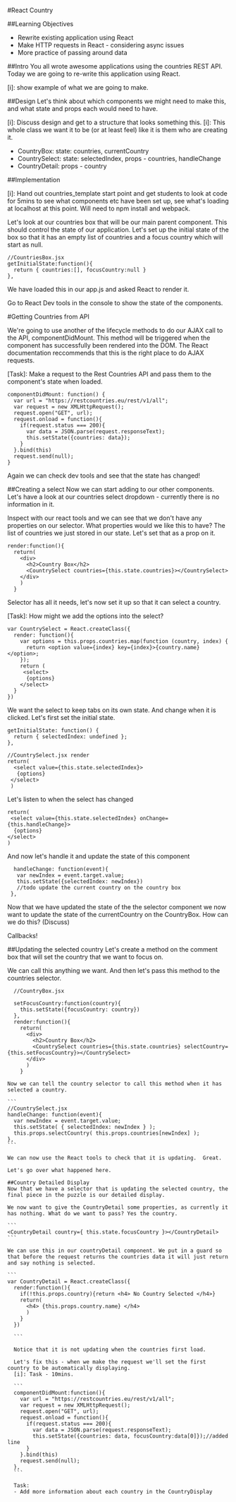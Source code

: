 #React Country

##Learning Objectives
- Rewrite existing application using React
- Make HTTP requests in React - considering async issues
- More practice of passing around data

##Intro
You all wrote awesome applications using the countries REST API.  Today we are going to re-write this application using React.

[i]: show example of what we are going to make. 

##Design
Let's think about which components we might need to make this, and what state and props each would need to have.

[i]: Discuss design and get to a structure that looks something this.
[i]: This whole class we want it to be (or at least feel) like it is them who are creating it.

- CountryBox: state: countries, currentCountry
- CountrySelect: state: selectedIndex,  props - countries, handleChange
- CountryDetail: props - country

##Implementation

[i]: Hand out countries_template start point and get students to look at code for 5mins to see what components etc have been set up, see what's loading at localhost at this point. Will need to npm install and webpack. 

Let's look at our countries box that will be our main parent component. This should control the state of our application.  Let's set up the initial state of the box so that it has an empty list of countries and a focus country which will start as null.

```
//CountriesBox.jsx
getInitialState:function(){
  return { countries:[], focusCountry:null }
},

```

We have loaded this in our app.js and asked React to render it. 

Go to React Dev tools in the console to show the state of the components.

#Getting Countries from API

We're going to use another of the lifecycle methods to do our AJAX call to the API, componentDidMount. This method will be triggered when the component has successfully been rendered into the DOM. The React documentation reccommends that this is the right place to do AJAX requests. 

[Task]: Make a request to the Rest Countries API and pass them to the component's state when loaded. 

```
componentDidMount: function() {
  var url = "https://restcountries.eu/rest/v1/all";
  var request = new XMLHttpRequest();
  request.open("GET", url);
  request.onload = function(){
    if(request.status === 200){
      var data = JSON.parse(request.responseText);
      this.setState({countries: data});
    }
  }.bind(this)
  request.send(null);
}
```

Again we can check dev tools and see that the state has changed!

##Creating a select
Now we can start adding to our other components. Let's have a look at our countries select dropdown - currently there is no information in it. 

Inspect with our react tools and we can see that we don't have any properties on our selector.  What properties would we like this to have? The list of countries we just stored in our state. Let's set that as a prop on it. 

```
render:function(){
  return(
    <div>
      <h2>Country Box</h2>
      <CountrySelect countries={this.state.countries}></CountrySelect>
    </div>
    )
  }
  ```

  Selector has all it needs, let's now set it up so that it can select a country.

  [Task]: How might we add the options into the select?

  ```
  var CountrySelect = React.createClass({
    render: function(){
      var options = this.props.countries.map(function (country, index) {
        return <option value={index} key={index}>{country.name}</option>;
      });
      return (
       <select>
        {options}
      </select>
    }
  })
  ```

  We want the select to keep tabs on its own state. And change when it is clicked. Let's first set the initial state. 

  ```
  getInitialState: function() {
    return { selectedIndex: undefined };
  },
  ```

  ```
  //CountrySelect.jsx render
  return(
    <select value={this.state.selectedIndex}>
     {options}
   </select>
   )
   ```

   Let's listen to when the select has changed

   ```
   return(
    <select value={this.state.selectedIndex} onChange={this.handleChange}>
     {options}
   </select>
   )
   ```

   And now let's handle it and update the state of this component

 ```  
   handleChange: function(event){
    var newIndex = event.target.value;
    this.setState({selectedIndex: newIndex})
    //todo update the current country on the country box
  },
  ```

  Now that we have updated the state of the the selector component we now want to update the state of the currentCountry on the CountryBox.  How can we do this? (Discuss)

  Callbacks!

  ##Updating the selected country
  Let's create a method on the comment box that will set the country that we want to focus on. 

  We can call this anything we want.  And then let's pass this method to the countries selector.


```
  //CountryBox.jsx
  
  setFocusCountry:function(country){
    this.setState({focusCountry: country})
  },
  render:function(){
    return(
      <div>
        <h2>Country Box</h2>
        <CountrySelect countries={this.state.countries} selectCountry={this.setFocusCountry}></CountrySelect>
      </div>
      )
    }
```

    Now we can tell the country selector to call this method when it has selected a country.

    ```
    //CountrySelect.jsx
    handleChange: function(event){
      var newIndex = event.target.value;
      this.setState( { selectedIndex: newIndex } );
      this.props.selectCountry( this.props.countries[newIndex] );   
    },
    ```

    We can now use the React tools to check that it is updating.  Great.

    Let's go over what happened here.

    ##Country Detailed Display
    Now that we have a selector that is updating the selected country, the final piece in the puzzle is our detailed display.

    We now want to give the CountryDetail some properties, as currently it has nothing. What do we want to pass? Yes the country.

    ```
    <CountryDetail country={ this.state.focusCountry }></CountryDetail>
    ```

    We can use this in our countryDetail component. We put in a guard so that before the request returns the countries data it will just return and say nothing is selected.

    ```
    var CountryDetail = React.createClass({
      render:function(){
        if(!this.props.country){return <h4> No Country Selected </h4>}
        return(
          <h4> {this.props.country.name} </h4>
          )
        }
      })

      ```

      Notice that it is not updating when the countries first load.  

      Let's fix this - when we make the request we'll set the first country to be automatically displaying. 
      [i]: Task - 10mins.

      ```
      componentDidMount:function(){
        var url = "https://restcountries.eu/rest/v1/all";
        var request = new XMLHttpRequest();
        request.open("GET", url);
        request.onload = function(){
          if(request.status === 200){
            var data = JSON.parse(request.responseText);
            this.setState({countries: data, focusCountry:data[0]});//added line
          }
        }.bind(this)
        request.send(null);
      },
      ```

      Task: 
      - Add more information about each country in the CountryDisplay


